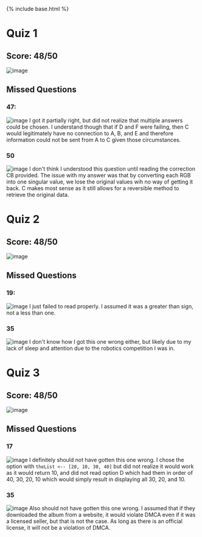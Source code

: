 {% include base.html %}

# Quiz 1
## Score: 48/50
![image](https://user-images.githubusercontent.com/45216311/165003608-7be16f02-7bf1-4adf-80b4-e50f96938cc6.png)

## Missed Questions

### 47:
![image](https://user-images.githubusercontent.com/45216311/165003678-24e7c187-bbef-40af-8425-bcb467f35eea.png)
I got it partially right, but did not realize that multiple answers could be chosen. I understand though that if D and F were failing, then C would legitimately have no connection to A, B, and E and therefore information could not be sent from A to C given those circumstances.

### 50
![image](https://user-images.githubusercontent.com/45216311/165004160-ef0d24c3-177f-4b49-aa32-0ccdbc9547e9.png)
I don't think I understood this question until reading the correction CB provided. The issue with my answer was that by converting each RGB into one singular value, we lose the original values wih no way of getting it back. C makes most sense as it still allows for a reversible method to retrieve the original data.


# Quiz 2
## Score: 48/50
![image](https://user-images.githubusercontent.com/45216311/165006345-44a9fd1c-33a4-4ff6-9362-c7260ee426ed.png)


## Missed Questions

### 19:
![image](https://user-images.githubusercontent.com/45216311/165005873-68465f0d-f5f1-4d8d-9a45-3d865c1fccf3.png)
I just failed to read properly. I assumed it was a greater than sign, not a less than one.

### 35
![image](https://user-images.githubusercontent.com/45216311/165006113-b86ca342-da9a-4add-aa45-471f4b2bb0d5.png)
I don't know how I got this one wrong either, but likely due to my lack of sleep and attention due to the robotics competition I was in.


# Quiz 3
## Score: 48/50
![image](https://user-images.githubusercontent.com/45216311/165400824-fc5a8bec-5206-4ecf-bb52-975354f6bc0d.png)

## Missed Questions

### 17 
![image](https://user-images.githubusercontent.com/45216311/165400962-cb4303be-637d-4185-9705-1f60b7af32e7.png)
I definitely should not have gotten this one wrong. I chose the option with `theList <-- [20, 10, 30, 40]` but did not realize it would work as it would return 10, and did not read option D which had them in order of 40, 30, 20, 10 which would simply result in displaying all 30, 20, and 10.

### 35
![image](https://user-images.githubusercontent.com/45216311/165401181-94e549cd-2e10-4d7d-8c88-7bf676fc956c.png)
Also should not have gotten this one wrong. I assumed that if they downloaded the album from a website, it would violate DMCA even if it was a licensed seller, but that is not the case. As long as there is an official license, it will not be a violation of DMCA.